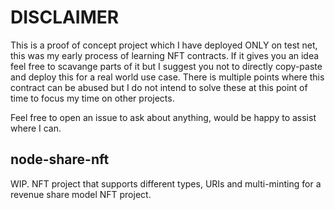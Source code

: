 # DISCLAIMER
This is a proof of concept project which I have deployed ONLY on test net, this was my early process of learning NFT contracts. If it gives you an idea feel free to scavange parts of it but I suggest you not to directly copy-paste and deploy this for a real world use case. There is multiple points where this contract can be abused but I do not intend to solve these at this point of time to focus my time on other projects.

Feel free to open an issue to ask about anything, would be happy to assist where I can.

## node-share-nft
WIP. NFT project that supports different types, URIs and multi-minting for a revenue share model NFT project.


